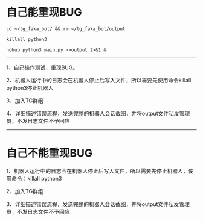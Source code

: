 # 自己能重现BUG

`cd ~/tg_faka_bot/ && rm ~/tg_faka_bot/output`

`killall python3`

`nohup python3 main.py >>output 2>&1 &`

***

1、自己操作测试，重现BUG。

2、机器人运行中的日志会在机器人停止后写入文件，所以需要先使用命令killall python3停止机器人

3、加入TG群组

4、详细描述错误流程，发送完整的机器人会话截图，并将output文件私发管理员，不发日志文件不予回应

***

# 自己不能重现BUG

1、机器人运行中的日志会在机器人停止后写入文件，所以需要先停止机器人，使用命令：killall python3

2、加入TG群组

3、详细描述错误流程，发送完整的机器人会话截图，并将output文件私发管理员，不发日志文件不予回应
